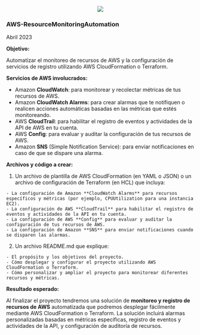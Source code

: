 <p align="center">
  <img src="https://user-images.githubusercontent.com/126183973/233773172-cf7eefea-4a55-47ac-981f-17d0ebf2f5a8.jpg" />
</p>

### AWS-ResourceMonitoringAutomation

Abril 2023

**Objetivo:**

Automatizar el monitoreo de recursos de AWS y la configuración de servicios de registro utilizando AWS CloudFormation o Terraform.

**Servicios de AWS involucrados:**

  - Amazon **CloudWatch**: para monitorear y recolectar métricas de tus recursos de AWS.
  - Amazon **CloudWatch Alarms**: para crear alarmas que te notifiquen o realicen acciones automáticas basadas en las métricas que estés monitoreando.
  - AWS **CloudTrail**: para habilitar el registro de eventos y actividades de la API de AWS en tu cuenta.
  - AWS **Config**: para evaluar y auditar la configuración de tus recursos de AWS.
  - Amazon **SNS** (Simple Notification Service): para enviar notificaciones en caso de que se dispare una alarma.


**Archivos y código a crear:**

  1. Un archivo de plantilla de AWS CloudFormation (en YAML o JSON) o un archivo de configuración de Terraform (en HCL) que incluya:

    - La configuración de Amazon **CloudWatch Alarms** para recursos específicos y métricas (por ejemplo, CPUUtilization para una instancia EC2).
    - La configuración de AWS **CloudTrail** para habilitar el registro de eventos y actividades de la API en tu cuenta.
    - La configuración de AWS **Config** para evaluar y auditar la configuración de tus recursos de AWS.
    - La configuración de Amazon **SNS** para enviar notificaciones cuando se disparen las alarmas.
    
  2. Un archivo README.md que explique:

    - El propósito y los objetivos del proyecto.
    - Cómo desplegar y configurar el proyecto utilizando AWS CloudFormation o Terraform.
    - Cómo personalizar y ampliar el proyecto para monitorear diferentes recursos y métricas.
    
**Resultado esperado:**

Al finalizar el proyecto tendremos una solución de **monitoreo y registro de recursos de AWS** automatizada que podremos desplegar fácilmente mediante AWS CloudFormation o Terraform. La solución incluirá alarmas personalizadas basadas en métricas específicas, registro de eventos y actividades de la API, y configuración de auditoría de recursos.
